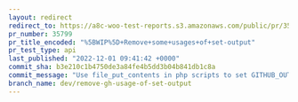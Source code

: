 ```yaml
---
layout: redirect
redirect_to: https://a8c-woo-test-reports.s3.amazonaws.com/public/pr/35799/api/index.html
pr_number: 35799
pr_title_encoded: "%5BWIP%5D+Remove+some+usages+of+set-output"
pr_test_type: api
last_published: "2022-12-01 09:41:42 +0000"
commit_sha: b3e210c1b4750de3a84fe4b5dd3b04b841db1c8a
commit_message: "Use file_put_contents in php scripts to set GITHUB_OUTPUT"
branch_name: dev/remove-gh-usage-of-set-output
---
```

